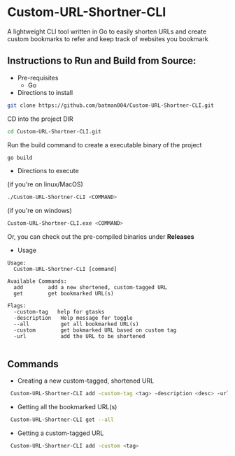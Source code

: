 # Custom-URL-Shortner-CLI
A lightweight CLI tool written in Go to easily shorten URLs and create custom bookmarks to refer and keep track of  websites you bookmark

## Instructions to Run and Build from Source:

- Pre-requisites
  - Go
- Directions to install

```bash 
git clone https://github.com/batman004/Custom-URL-Shortner-CLI.git
```
CD into the project DIR
```bash 
cd Custom-URL-Shortner-CLI.git
```

Run the build command to create a executable binary of the project
```bash 
go build
```

- Directions to execute

(if you're on linux/MacOS)

```bash
./Custom-URL-Shortner-CLI <COMMAND>
```

(if you're on windows)

```bash
Custom-URL-Shortner-CLI.exe <COMMAND>
```

Or, you can check out the pre-compiled binaries under **Releases**

- Usage

```
Usage:
  Custom-URL-Shortner-CLI [command]

Available Commands:
  add        add a new shortened, custom-tagged URL
  get        get bookmarked URL(s)

Flags:
  -custom-tag   help for gtasks
  -description   Help message for toggle
  --all          get all bookmarked URL(s)
  -custom        get bokmarked URL based on custom tag
  -url           add the URL to be shortened
 
```

## Commands

- Creating a new custom-tagged, shortened URL

```bash
 Custom-URL-Shortner-CLI add -custom-tag <tag> -description <desc> -url <url>
```

- Getting all the bookmarked URL(s)
```bash
 Custom-URL-Shortner-CLI get --all
```
- Getting a custom-tagged URL
```bash
 Custom-URL-Shortner-CLI add -custom <tag>
```



